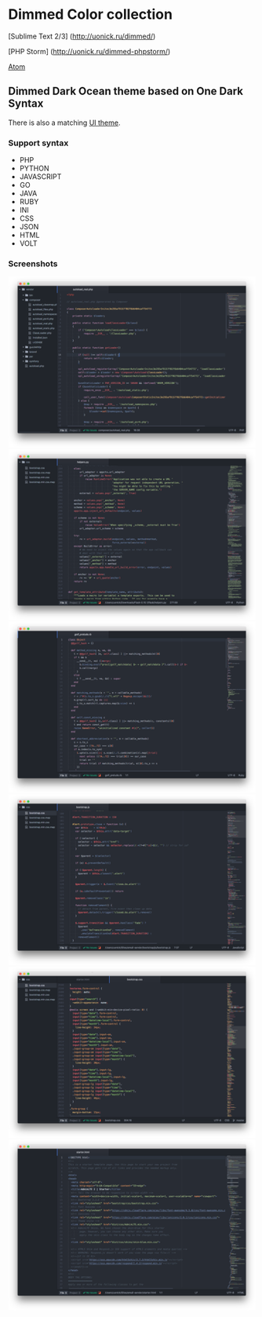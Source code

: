# Dimmed Color collection

[Sublime Text 2/3] (http://uonick.ru/dimmed/)

[PHP Storm] (http://uonick.ru/dimmed-phpstorm/)

[Atom](http://uonick.ru/dimmed-dark-ocean-syntax/)


## Dimmed Dark Ocean theme based on One Dark Syntax
There is also a matching [UI theme](https://atom.io/themes/one-dark-ui).

### Support syntax
* PHP
* PYTHON
* JAVASCRIPT
* GO
* JAVA
* RUBY
* INI
* CSS
* JSON
* HTML
* VOLT


### Screenshots
![PHP](https://raw.githubusercontent.com/uonick/dimmed-dark-ocean-syntax/master/img/php.png)
![PYTHON](https://raw.githubusercontent.com/uonick/dimmed-dark-ocean-syntax/master/img/python.png)
![RUBY](https://raw.githubusercontent.com/uonick/dimmed-dark-ocean-syntax/master/img/ruby.png)
![JS](https://raw.githubusercontent.com/uonick/dimmed-dark-ocean-syntax/master/img/javascript.png)
![CSS](https://raw.githubusercontent.com/uonick/dimmed-dark-ocean-syntax/master/img/css.png)
![HTML](https://raw.githubusercontent.com/uonick/dimmed-dark-ocean-syntax/master/img/html.png)
